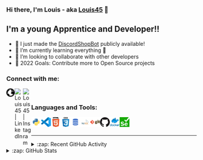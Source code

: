 ### Hi there, I'm Louis - aka [Louis45][website] 👋 

## I'm a young Apprentice and Developer!!

- 🔭 I just made the [DiscordShopBot](https://github.com/Luois45/DiscordShopBot) publicly available!
- 🌱 I’m currently learning everything 🤣
- 👯 I’m looking to collaborate with other developers
- 🥅 2022 Goals: Contribute more to Open Source projects

### Connect with me:

[<img align="left" alt="linktree.louis45.de" width="22px" src="https://raw.githubusercontent.com/iconic/open-iconic/master/svg/globe.svg" />][website]
[<img align="left" alt="Louis45 | LinkedIn" width="22px" src="https://cdn.jsdelivr.net/npm/simple-icons@v3/icons/linkedin.svg" />][linkedin]
[<img align="left" alt="Louis45 | Instagram" width="22px" src="https://cdn.jsdelivr.net/npm/simple-icons@v3/icons/instagram.svg" />][instagram]

<br />

### Languages and Tools:

[<img align="left" alt="Python" width="26px" src="https://raw.githubusercontent.com/github/explore/80688e429a7d4ef2fca1e82350fe8e3517d3494d/topics/python/python.png" />](https://github.com/topics/python)
[<img align="left" alt="Visual Studio Code" width="26px" src="https://raw.githubusercontent.com/github/explore/bbd48b997e8d0bef63f676eca4da5e1f76487b56/topics/visual-studio-code/visual-studio-code.png" />](https://github.com/topics/visual-studio-code)
[<img align="left" alt="HTML" width="26px" src="https://raw.githubusercontent.com/github/explore/80688e429a7d4ef2fca1e82350fe8e3517d3494d/topics/html/html.png" />](https://github.com/topics/html)
[<img align="left" alt="CSS" width="26px" src="https://raw.githubusercontent.com/github/explore/80688e429a7d4ef2fca1e82350fe8e3517d3494d/topics/css/css.png" />](https://github.com/topics/css)
[<img align="left" alt="SQL" width="26px" src="https://raw.githubusercontent.com/github/explore/80688e429a7d4ef2fca1e82350fe8e3517d3494d/topics/sql/sql.png" />](https://github.com/topics/sql)
[<img align="left" alt="MySQL" width="26px" src="https://raw.githubusercontent.com/github/explore/80688e429a7d4ef2fca1e82350fe8e3517d3494d/topics/mysql/mysql.png" />](https://github.com/topics/mysql)
[<img align="left" alt="Git" width="26px" src="https://raw.githubusercontent.com/github/explore/80688e429a7d4ef2fca1e82350fe8e3517d3494d/topics/git/git.png" />](https://github.com/topics/git)
[<img align="left" alt="GitHub" width="26px" src="https://raw.githubusercontent.com/github/explore/78df643247d429f6cc873026c0622819ad797942/topics/github/github.png" />](https://github.com/topics/github)
[<img align="left" alt="GitHub" width="26px" src="https://raw.githubusercontent.com/github/explore/80688e429a7d4ef2fca1e82350fe8e3517d3494d/topics/docker/docker.png" />](https://github.com/topics/docker)
[<img align="left" alt="Selenium" width="26px" src="https://raw.githubusercontent.com/github/explore/6c7084bb772f6fabaae377f5ae4a607594234ee6/topics/selenium/selenium.png" />](https://github.com/topics/selenium)

<br />
<br />

---

<details>
  <summary>:zap: Recent GitHub Activity</summary>
  
<!--START_SECTION:activity-->
1. ❗️ Opened issue [#11](https://github.com/Luois45/DomainBruteforce/issues/11) in [Luois45/DomainBruteforce](https://github.com/Luois45/DomainBruteforce)
2. ❗️ Closed issue [#10](https://github.com/Luois45/DomainBruteforce/issues/10) in [Luois45/DomainBruteforce](https://github.com/Luois45/DomainBruteforce)
3. ❗️ Opened issue [#10](https://github.com/Luois45/DomainBruteforce/issues/10) in [Luois45/DomainBruteforce](https://github.com/Luois45/DomainBruteforce)
4. ❗️ Closed issue [#9](https://github.com/Luois45/DomainBruteforce/issues/9) in [Luois45/DomainBruteforce](https://github.com/Luois45/DomainBruteforce)
5. ❗️ Opened issue [#9](https://github.com/Luois45/DomainBruteforce/issues/9) in [Luois45/DomainBruteforce](https://github.com/Luois45/DomainBruteforce)
6. ❗️ Closed issue [#8](https://github.com/Luois45/DomainBruteforce/issues/8) in [Luois45/DomainBruteforce](https://github.com/Luois45/DomainBruteforce)
7. ❗️ Opened issue [#8](https://github.com/Luois45/DomainBruteforce/issues/8) in [Luois45/DomainBruteforce](https://github.com/Luois45/DomainBruteforce)
8. ❗️ Closed issue [#7](https://github.com/Luois45/DomainBruteforce/issues/7) in [Luois45/DomainBruteforce](https://github.com/Luois45/DomainBruteforce)
9. ❗️ Opened issue [#7](https://github.com/Luois45/DomainBruteforce/issues/7) in [Luois45/DomainBruteforce](https://github.com/Luois45/DomainBruteforce)
10. ❗️ Closed issue [#6](https://github.com/Luois45/DomainBruteforce/issues/6) in [Luois45/DomainBruteforce](https://github.com/Luois45/DomainBruteforce)
<!--END_SECTION:activity-->

</details>

<details>
  <summary>:zap: GitHub Stats</summary>

  <img align="left" alt="Luois45's GitHub Stats" src="https://github-readme-stats.vercel.app/api?username=Luois45&count_private=true" />

</details>

[website]: https://linktree.louis45.de/
[instagram]: https://rebrand.ly/instagram-45
[linkedin]: https://rebrand.ly/linkedin-45
